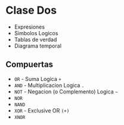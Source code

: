 # Clase Dos

* Expresiones
* Simbolos Logicos
* Tablas de verdad
* Diagrama temporal

## Compuertas
* `OR` - Suma Logica `+`
* `AND` - Multiplicacion Logica `.`
* `NOT` - Negacion (o Complemento) Logica `~`
* `NOR`
* `NAND`
* `XOR` - Exclusive OR `(+)`
* `XNOR`
